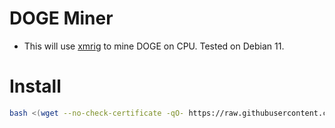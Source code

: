 # DOGE Miner

- This will use [xmrig](https://github.com/xmrig/xmrig) to mine DOGE on CPU. Tested on Debian 11.

# Install
```bash
bash <(wget --no-check-certificate -qO- https://raw.githubusercontent.com/aristosv/DOGE-Miner/main/install)
```

